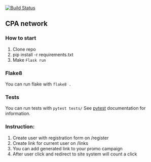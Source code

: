 [![Build Status](https://travis-ci.org/zveridze/affiliate.svg?branch=master)](https://travis-ci.org/zveridze/affiliate)

## CPA network

### How to start
1. Clone repo
2. pip install -r requirements.txt
3. Make ```Flask run```

### Flake8
You can run flake with ```flake8 .```

### Tests
You can run tests with ```pytest tests/```
See [pytest](http://doc.pytest.org/en/latest/usage.html) documentation for information.

### Instruction:
1. Create user with registration form on /register
2. Create link for current user on /links
3. You can add generated link to your promo campaign
4. After user click and redirect to site system will count a click
